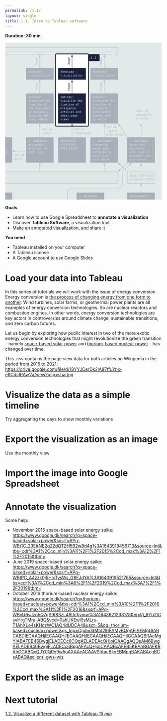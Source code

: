 ```yaml
---
permalink: /1.1/
layout: single
title: 1.1. Intro to Tableau software
---
```


**Duration: 30 min**

[
	![Overview tuto 1.1](../assets/images/1-1.jpg)
](../assets/images/1-1.jpg)

**Goals**
* Learn how to use Google Spreadsheet to **annotate a visualization**
* Discover **Tableau Software**, a visualization tool
* Make an annotated visualization, and share it

**You need**
* Tableau installed on your computer
* A Tableau license
* A Google account to use Google Slides

# Load your data into Tableau
In this series of tutorials we will work with the issue of energy conversion. Energy conversion is [the process of changing energy from one form to another](https://en.wikipedia.org/wiki/Energy_transformation). Wind turbines, solar farms, or geothermal power plants are all examples of energy conversion technologies. So are nuclear reactors and combustion engines. In other words, energy conversion technologies are key actors in controversies around climate change, sustainable transitions, and zero carbon futures. 

Let us begin by exploring how public interest in two of the more exotic energy conversion technologies that might revolutionize the green transition - namely [space-based solar power](https://en.wikipedia.org/wiki/Space-based_solar_power) and [thorium-based nuclear power](https://en.wikipedia.org/wiki/Thorium-based_nuclear_power) - has changed over time. 

This .csv contains the page view data for both articles on Wikipedia in the period from 2015 to 2021: https://drive.google.com/file/d/18YYJCerDk2lA87ffuYnx-eKCdcIRAwVa/view?usp=sharing

# Visualize the data as a simple timeline

Try aggregating the days to show monthly variations

# Export the visualization as an image

Use the monthly view

# Import the image into Google Spreadsheet

# Annotate the visualization
Some help:
- November 2015 space-based solar energy spike: https://www.google.dk/search?q=space-based+solar+power&sxsrf=APq-WBt1C_23EirNE2q22dQTZH5B2w8d4g%3A1643919456713&source=lnt&tbs=cdr%3A1%2Ccd_min%3A11%2F1%2F2015%2Ccd_max%3A12%2F1%2F2015&tbm=
- June 2019 space-based solar energy spike: https://www.google.dk/search?q=space-based+solar+power&sxsrf=APq-WBtPC_A4zzk0j5HIcTysWs_G8EJdYA%3A1643919521765&source=lnt&tbs=cdr%3A1%2Ccd_min%3A6%2F1%2F2019%2Ccd_max%3A7%2F1%2F2019&tbm=
- October 2016 thorium-based nuclear energy spike: https://www.google.dk/search?q=thorium-based+nuclear+power&tbs=cdr%3A1%2Ccd_min%3A10%2F1%2F2016%2Ccd_max%3A11%2F1%2F2016&sxsrf=APq-WBvU6vJzohQ7gS9t83zL48ttc1jvmw%3A1643921238178&ei=Vj_8Yb2tCsvHrgTMra-ABQ&ved=0ahUKEwi9sMLrs-T1AhXLo4sKHczWC1AQ4dUDCA4&uact=5&oq=thorium-based+nuclear+power&gs_lcp=Cgdnd3Mtd2l6EAMyBQgAEIAEMgUIABCABDIECAAQHjIECAAQHjIECAAQHjIECAAQHjIECAAQHjIGCAAQBRAeMgYIABAFEB46BwgjELADECc6CQgAELADEAcQHjoICAAQgAQQsAM6BwgAELADEB46BwgjELACECc6BggAEAcQHjoICAAQBxAFEB5KBAhBGAFKBAhGGABQxQJY0QRg9w5oAXAAeACAAVSIAacBkgEBMpgBAKABAcgBCsABAQ&sclient=gws-wiz

# Export the slide as an image

# Next tutorial

[1.2. Visualize a different dataset with Tableau *15 min*](../1.2/)
